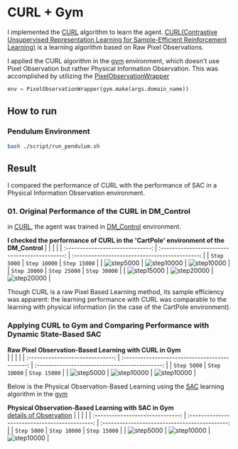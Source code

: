 # CURL + Gym

I implemented the [CURL](https://github.com/MishaLaskin/curl) algorithm to learn the agent.
[CURL(Contrastive Unsupervised Representation Learning for Sample-Efficient Reinforcement Learning)](https://github.com/MishaLaskin/curl) is a learning algorithm based on Raw Pixel Observations.
 
I applied the CURL algorithm in the [gym](https://www.gymlibrary.dev/) environment, which doesn't use Pixel Observation but rather Physical Information Observation. This was accomplished by utilizing the [PixelObservationWrapper](https://www.gymlibrary.dev/api/wrappers/)


```python
env = PixelObservationWrapper(gym.make(args.domain_name))
```



## How to run
### Pendulum Environment
```bash
bash ./script/run_pendulum.sh
```




## Result
I compared the performance of CURL with the performance of SAC in a Physical Information Observation environment.

### 01. Original Performance of the CURL in DM_Control
in [CURL](https://mishalaskin.github.io/curl/), 
the agent was trained in [DM_Control](https://github.com/deepmind/dm_control) environment.


**I checked the performance of CURL in the 'CartPole' environment of the DM_Control**
|                                  |                                                |                                                |
| :------------------------------: | :--------------------------------------------: | :--------------------------------------------: |
|         `Step 5000`                |                 `Step 10000`                 |                   `Step 15000`                 |
| ![step5000](./img/5000_curl.gif)   |         ![step10000](./img/10000_curl.gif)   |         ![step10000](./img/15000_curl.gif)     |
|         `Step 20000`               |             `Step 25000`                     |             `Step 30000`                       |
| ![step15000](./img/20000_curl.gif) |    ![step20000](./img/25000_curl.gif)        |      ![step20000](./img/30000_curl.gif)        |




Though CURL is a raw Pixel Based Learning method, its sample efficiency was apparent: the learning performance with CURL was comparable to the learning with physical information (in the case of the CartPole environment).



### Applying CURL to Gym and Comparing Performance with Dynamic State-Based SAC

**Raw Pixel Observation-Based Learning with CURL in Gym**   
|                                  |                                                |                                                |
| :------------------------------: | :--------------------------------------------: | :--------------------------------------------: |
|         `Step 5000`                |                 `Step 10000`                 |                   `Step 15000`                 |
| ![step5000](./img/curl/5000.gif)   |         ![step10000](./img/curl/10000.gif)   |         ![step10000](./img/curl/15000.gif)     |

Below is the Physical Observation-Based Learning using the [SAC](https://github.com/vy007vikas/PyTorch-ActorCriticRL) learning algorithm in the [gym](https://www.gymlibrary.dev/environments/)   
   
**Physical Observation-Based Learning with SAC in Gym**   
[details of Observation](https://www.gymlibrary.dev/environments/classic_control/pendulum/)
|                                  |                                                |                                                |
| :------------------------------: | :--------------------------------------------: | :--------------------------------------------: |
|         `Step 5000`                |                 `Step 10000`                 |                   `Step 15000`                 |
| ![step5000](./img/sac/sac5000.gif)   |         ![step10000](./img/sac/sac10000.gif)   |         ![step10000](./img/sac/sac15000.gif)     |

